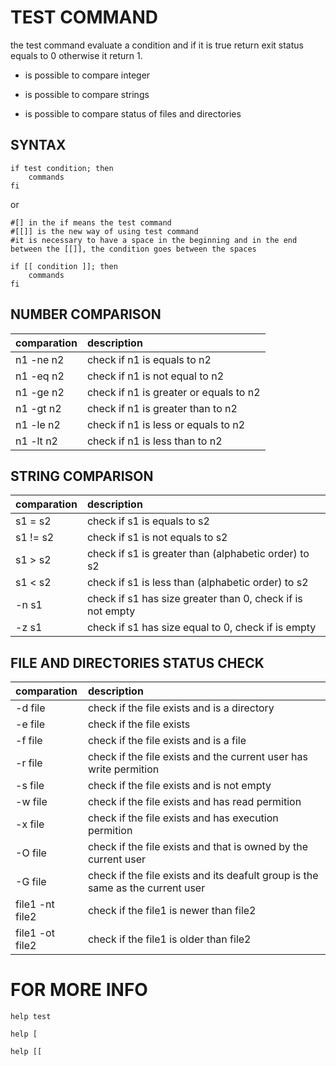# TEST COMMAND

the test command evaluate a condition and if it is true return exit status equals to 0 otherwise it return 1. 

- is possible to compare integer

- is possible to compare strings

- is possible to compare status of files and directories

## SYNTAX

```
if test condition; then
    commands
fi
```

or

```
#[] in the if means the test command 
#[[]] is the new way of using test command 
#it is necessary to have a space in the beginning and in the end between the [[]], the condition goes between the spaces

if [[ condition ]]; then 
    commands
fi
```

## NUMBER COMPARISON

| comparation | description |
|:------------|:------------|
| n1 -ne n2   | check if n1 is equals to n2 |
| n1 -eq n2   | check if n1 is not equal to n2 |
| n1 -ge n2   | check if n1 is greater or equals to n2 |
| n1 -gt n2   | check if n1 is greater than to n2 |
| n1 -le n2   | check if n1 is less or equals to n2 |
| n1 -lt n2   | check if n1 is less than to n2 |

## STRING COMPARISON

| comparation | description |
|:------------|:------------|
| s1 = s2     | check if s1 is equals to s2 |
| s1 != s2    | check if s1 is not equals to s2 |
| s1 > s2     | check if s1 is greater than (alphabetic order) to s2 |
| s1 < s2     | check if s1 is less than (alphabetic order) to s2 |
| -n s1       | check if s1 has size greater than 0, check if is not empty |
| -z s1       | check if s1 has size equal to 0, check if is empty |

## FILE AND DIRECTORIES STATUS CHECK

| comparation | description |
|:------------|:------------|
| -d file     | check if the file exists and is a directory |
| -e file     | check if the file exists |
| -f file     | check if the file exists and is a file |
| -r file     | check if the file exists and the current user has write permition |
| -s file     | check if the file exists and is not empty |
| -w file     | check if the file exists and has read permition |
| -x file     | check if the file exists and has execution permition |
| -O file     | check if the file exists and that is owned by the current user |
| -G file     | check if the file exists and its deafult group is the same as the current user |
| file1 -nt file2 | check if the file1 is newer than file2 |
| file1 -ot file2 | check if the file1 is older than file2 |

# FOR MORE INFO

```
help test

help [

help [[
```